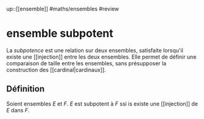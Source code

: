 up::[[ensemble]]
#maths/ensembles #review 
# ensemble subpotent
La _subpotence_ est une relation sur deux ensembles, satisfaite lorsqu'il existe une [[injection]] entre les deux ensembles.
Elle permet de définir une comparaison de taille entre les ensembles, sans présupposer la construction des [[cardinal|cardinaux]].

## Définition
Soient ensembles $E$ et $F$.
$E$ est subpotent à $F$ ssi is existe une [[injection]] de $E$ dans $F$.

